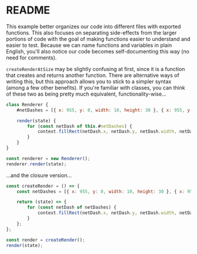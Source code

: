 # README

This example better organizes our code into different files with exported functions. This also focuses on separating side-effects from the larger portions of code with the goal of making functions easier to understand and easier to test. Because we can name functions and variables in plain English, you'll also notice our code becomes self-documenting this way (no need for comments).

`createRenderAtSize` may be slightly confusing at first, since it is a function that creates and returns another function. There are alternative ways of writing this, but this approach allows you to stick to a simpler syntax (among a few other benefits). If you're familiar with classes, you can think of these two as being pretty much equivalent, functionality-wise...
```js
class Renderer {
    #netDashes = [{ x: 955, y: 0, width: 10, height: 30 }, { x: 955, y: 45, width: 10, height: 30 }, ...];

    render(state) {
        for (const netDash of this.#netDashes) {
            context.fillRect(netDash.x, netDash.y, netDash.width, netDash.height);
        }
    }
}

const renderer = new Renderer();
renderer.render(state);
```

...and the closure version...

```js
const createRender = () => {
    const netDashes = [{ x: 955, y: 0, width: 10, height: 30 }, { x: 955, y: 45, width: 10, height: 30 }, ...];

    return (state) => {
        for (const netDash of netDashes) {
            context.fillRect(netDash.x, netDash.y, netDash.width, netDash.height);
        }
    };
};

const render = createRender();
render(state);
```